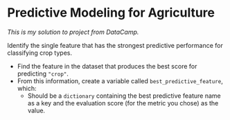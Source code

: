 # Predictive Modeling for Agriculture
*This is my solution to project from DataCamp.* 

Identify the single feature that has the strongest predictive performance for classifying crop types.

* Find the feature in the dataset that produces the best score for predicting `"crop"`.
* From this information, create a variable called `best_predictive_feature`, which:
  - Should be a `dictionary` containing the best predictive feature name as a key and the evaluation score (for the metric you chose) as the value.